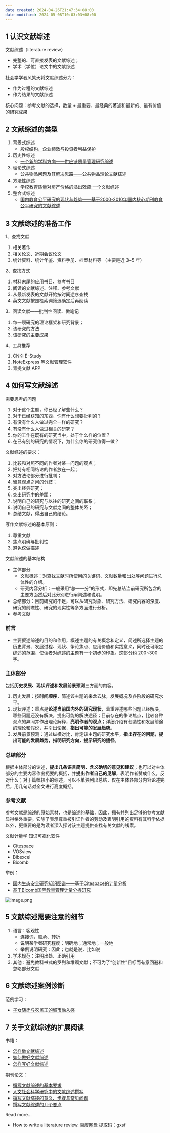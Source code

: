 ```yaml
---
date created: 2024-04-26T21:47:34+08:00
date modified: 2024-05-08T10:03:03+08:00
---
```


## 1 认识文献综述

文献综述（literature review）
- 完整的、可直接发表的文献综述；
- 学术（学位）论文中的文献综述

社会学学者风笑天将文献综述分为：
- 作为过程的文献综述
- 作为结果的文献综述

核心问题：参考文献的选择，数量 + 最重要、最经典的著述和最新的、最有价值的研究成果

## 2 文献综述的类型

1. 背景式综述
	- [股权结构、企业绩效与投资者利益保护](https://kns.cnki.net/kcms2/article/abstract?v=C_qHzaiysLWOJfL5sw5bmyglOJsl1_Laj7Qmo5faFdZU7nYVu70Y3aEX4HtidJwqSc3UIdnaCLwywMx1AFO5vGV3MXzJR5IOFLQUwYOTu5HzNIbaXhy0HZngUSn423XnwKN0FA3MLc0=&uniplatform=NZKPT&language=CHS)
2. 历史性综述
	- [一个新的学科方向——供应链质量管理研究综述](https://kns.cnki.net/kcms2/article/abstract?v=C_qHzaiysLU06Fp9OMxSHAW2Yb1GNs_9DVedhBxCV803pzCyBSec9B91aBCLFr87gp2qRHH9NXDN3OalQhVCX4TUaOa_RkgzVEBYwd8th0FgYwqx-iO2w57pP6TDoX4nv_ZPCbU9iWg=&uniplatform=NZKPT&language=CHS)
3. 理论式综述
	- [公共物品问题及其解决思路——公共物品理论文献综述](https://kns.cnki.net/kcms2/article/abstract?v=C_qHzaiysLVyqJpDERWN-CtFZRaOQFrmcs6U0mR6JY00q6TC8s5yzYMptRwEh9AD0Z4u5mU0KhV9_XNjms21hf9zqv4h7v1oBKE8pOSvCgIDNLKUnKlbfS6PP4mYGKkkvP-cTvNcg3U=&uniplatform=NZKPT&language=CHS)
4. 方法性综述
	- [学校教育质量对房产价格的溢出效应:一个文献综述](https://kns.cnki.net/kcms2/article/abstract?v=C_qHzaiysLVNK3LCQU1aNRaPKRbf5fhL3hgkgA07rlRZsEiIuLik-eZi6Gyes4AwNEeJQaKPGdlmLw8sPkmOlgth5wv4XbRKiT41xZR3PQPW2eOl8ST1qVDb5DwxzGXhCLnnMGAftCq_UQCm7vgoOA==&uniplatform=NZKPT&language=CHS)
5. 整合式综述
	- [国内教育公平研究的现状与趋势——基于2000-2010年国内核心期刊教育公平研究的文献综述](https://kns.cnki.net/kcms2/article/abstract?v=C_qHzaiysLWYYCFUQmOlD6uzD0Kbj9FmHOKNF8i1JaBzulAgQFympwjAB8XEtjQHL7calEyekoaGnnLlWz97RAWMjMy1Ol80qZtJDMC_HZ69qUKkD6QwpSak24IriTtpoddM7ZBFnmA=&uniplatform=NZKPT&language=CHS)

## 3 文献综述的准备工作

1、查找文献
1. 相关著作
2. 相关论文、近期会议论文
3. 统计资料、统计年鉴、资料手册、档案材料等
（主要是近 3~5 年）

2、查找方式
1. 材料末尾的应用书目、参考书目
2. 阅读的文献综述、注释、参考文献
3. 从最新发表的文献开始按时间逆序查找
4. 英文文献按照检索词筛选确定后再阅读

3、阅读文献——批判性阅读、做笔记
1. 每一项研究的理论框架和研究背景；
2. 该研究的方法
3. 该研究的主要成果

4、工具推荐
1. CNKI E-Study
2. NoteExpress 等文献管理软件
3. 青提文献 APP

## 4 如何写文献综述

需要思考的问题
1. 对于这个主题，你已经了解些什么？
2. 对于已经获知的东西，你有什么想要批判的？
3. 有没有什么人做过完全一样的研究？
4. 有没有什么人做过相关的研究？
5. 你的工作在既有的研究当中，处于什么样的位置？
6. 在已有别的研究的情况下，为什么你的研究值得一做？

文献综述的要求：
1. 比较和对照不同的作者对某一问题的观点；
2. 把持有相同结论的作者放在一起；
3. 对方法论部分进行批判；
4. 留意观点之间的分歧；
5. 突出经典研究；
6. 突出研究中的差距；
7. 说明自己的研究与以往的研究之间的联系；
8. 说明自己的研究与文献之间的整体关系；
9. 总结文献，得出自己的结论。

写作文献综述的基本原则：
1. 尊重文献
2. 焦点明确与批判性
3. 避免仅做描述

文献综述的基本结构
- 主体部分
	- 文献概述：对查找文献时所使用的关键词、文献数量和出处等问题进行总体性的介绍。
	- 研究内容分析：一般采用“总——分”的形式，即先总结当前研究所包含的主要方面然后对此分别进行闸阐述和说明。
- 总结部分：目前研究的不足，可以从研究对象、研究方法、研究内容的深度、研究的前瞻性、研究的现实性等多方面进行分析。
- 参考文献

### 前言

- 主要叙述综述的目的和作用，概述主题的有关概念和定义，简述所选择主题的历史背景、发展过程、现状、争论焦点、应用价值和实践意义，同时还可限定综述的范围，使读者对综述的主题有一个初步的印象。这部分约 200~300 字。

### 主体部分

包括**历史发展、现状评述和发展前景预测**三方面的内容。
1. 历史发展：按**时间顺序**，简述该主题的来龙去脉，发展概况及各阶段的研究水平。
2. 现状评述：重点是**论述当前国内外的研究现状**，着重评述哪些问题已经解决，哪些问题还没有解决，提出可能的解决途径；目前存在的争论焦点，比较各种观点的异同并作出理论解释，**亮明作者的观点**；详细介绍有创造性和发展前途的理论和假说，并引出论据，**指出可能的发展趋势**。
3. 发展前景预测：通过纵横对比，肯定该主题的研究水平，**指出存在的问题，提出可能的发展趋势，指明研究方向，提示研究的捷径**。

### 总结部分

根据主体部分的论述，**提出几条语言简明、含义确切的意见和建议**；也可以对主体部分的主要内容作出扼要的概括，并**提出作者自己的见解**，表明作者赞成什么，反对什么；对于篇幅较小的综述，可以不单独列出总结，仅在主体各部分内容论述完后，用几句话对全文进行高度概括。

### 参考文献

参考文献是综述的原始素材，也是综述的基础，因此，拥有并列出足够的参考文献显得格外重要。它除了表示尊重被引证作者的劳动及表明引用的资料有其科学依据以外，更重要的是为读者深入探讨该主题提供查找有关文献的线索。

文献计量学
知识可视化软件
- Citespace
- VOSview
- Bibexcel
- Bicomb

举例：
- [国内生态安全研究知识图谱——基于Citespace的计量分析](https://kns.cnki.net/kcms2/article/abstract?v=C_qHzaiysLX5sz9DSquKYabIQS4dA4B7ooPFyF9HKnQ-Twtye8YEyOfkuULqB_S9Wt8dH0obcqoQhqJ8Bh4R6KdY8Xsg4LJt9zs4y8ZyS4vIEYUl2txBDK32L7Gm1jY2CCpuI6pBOKk=&uniplatform=NZKPT&language=CHS)
- [基于Bicomb国际教育管理计量分析研究](https://kns.cnki.net/kcms2/article/abstract?v=C_qHzaiysLVqO8yZMpsj6IUEjxxMKfaaPYPzKTZ8CrOQZMcrH2s_1xN1w4VuFq20MU9LM2Ho7JKF8EQrvV4pgApqimqhvfGLeyzGMlpV78Ox7K3WRplAU8HcS-KByws-EyCsQHOI-T4=&uniplatform=NZKPT&language=CHS)

![image.png](https://pictures-1323793543.cos.ap-nanjing.myqcloud.com/pics/20240508093820.png)

## 5 文献综述需要注意的细节

1. 语言：客观性
	- 连接词，顺承、转折
	- 说明某学者研究程度：明确地；通常地；一般地
	- 举例说明研究：因此；也就是说，比如说
2. 学术规范：注明出处、正确引用
3. 其他：避免教科书式的罗列和堆砌文献；不可为了“创新性”目标而有意回避和忽略部分文献

## 6 文献综述案例诊断

范例学习：
- [子女随迁与农民工的城市融入感](https://kns.cnki.net/kcms2/article/abstract?v=C_qHzaiysLWutmN_ggJVc_yH4WUN6yhUIKJIL6pDvzd86N-hoIWmMZCWfNY72KsG6gdaSPV2UlX2YjDmR5pQgbgWob-oXp2NbuOnMpxv79OZiRLUYB37PfHk1MVPKTT3MFns5S_nTjbLNUL5xq4mbA==&uniplatform=NZKPT&language=CHS)

## 7 关于文献综述的扩展阅读

书籍：
- [怎样做文献综述](https://book.douban.com/subject/6526308/)
- [如何做好文献综述](https://book.douban.com/subject/25886278/)
- [怎样写好文献综述](https://book.douban.com/subject/2992903/)

期刊论文：
- [撰写文献综述的基本要求](https://kns.cnki.net/kcms2/article/abstract?v=C_qHzaiysLUKI3X95Dsj3ZIFb-cC3un8Om0sxkTynSmSIoHdkohhMo49QFUVQTOieyLQKj9P9nYItSrzzZuR8gYI82zavwjOoJk-Th5bxUfN4JB5VqjNNZJM9HKLnWVKG7BOjLYay7A=&uniplatform=NZKPT&language=CHS)
- [人文社会科学研究中的文献综述撰写](https://kns.cnki.net/kcms2/article/abstract?v=C_qHzaiysLURutrXv4DV3W_mRPNHFVZqAQYZ1loCxtUYSPmPRuqTAyQkTbO9gZI2opYxW1QnlC4UlZb0zx4IhRLjz2yqMbiMXtQMbD6Uu8ySfVzXkZ3hjs6dPK7CdhWcrwcCjWLNJyzcfnjLnaOF7g==&uniplatform=NZKPT&language=CHS)
- [撰写文献综述的意义、步骤与常见问题](https://kns.cnki.net/kcms2/article/abstract?v=C_qHzaiysLV0sjCsgDTtJh1w6Z0TJrKQlyDWWjPVbx8gulEyY9OB-CvIItphYdk0bw6rK6ZZL5OlaLS3XAkFlXEaDVkvKy7dGdKcbOenRuFWhUOcjByPQBrnyamFr-FiNfCERimdW4o=&uniplatform=NZKPT&language=CHS)
- [撰写文献综述的几个要点](https://kns.cnki.net/kcms2/article/abstract?v=C_qHzaiysLVyQvV23eTboJzt7YNXBOf0QZtwdsouRYYDrEHKe6-tISwkyIGSlkK2ee7EyK-3-TBmlgs6p5dOasI9E85QFW1wTbB8Vt3-WmyNL1vhhwl6_dUgUnCAcW-HkZOrv12kaIQ=&uniplatform=NZKPT&language=CHS)

Read more...
- How to write a literature review. [百度网盘](https://pan.baidu.com/s/1AZ0lngGnt7GK3nGu8s0pgw) 提取码：gxsf

